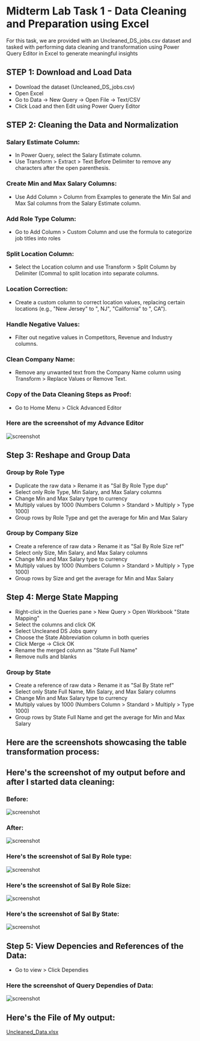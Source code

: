 # Midterm Lab Task 1 - Data Cleaning and Preparation using Excel
For this task, we are provided with an Uncleaned_DS_jobs.csv dataset and tasked with performing data cleaning and transformation using Power Query Editor in Excel to generate meaningful insights 
## STEP 1: Download and Load Data  
- Download the dataset (Uncleaned_DS_jobs.csv)  
- Open Excel  
- Go to Data → New Query → Open File → Text/CSV  
- Click Load and then Edit using Power Query Editor  
## STEP 2: Cleaning the Data and Normalization 
### Salary Estimate Column:
- In Power Query, select the Salary Estimate column.
- Use Transform > Extract > Text Before Delimiter to remove any characters after the open parenthesis.
### Create Min and Max Salary Columns:
- Use Add Column > Column from Examples to generate the Min Sal and Max Sal columns from the Salary Estimate column.
### Add Role Type Column:
- Go to Add Column > Custom Column and use the formula to categorize job titles into roles
### Split Location Column:
- Select the Location column and use Transform > Split Column by Delimiter (Comma) to split location into separate columns.
### Location Correction:
- Create a custom column to correct location values, replacing certain locations (e.g., "New Jersey" to ", NJ", "California" to ", CA").
### Handle Negative Values:
- Filter out negative values in Competitors, Revenue and Industry columns.
### Clean Company Name:
- Remove any unwanted text from the Company Name column using Transform > Replace Values or Remove Text.
### Copy of the Data Cleaning Steps as Proof:
- Go to Home Menu > Click Advanced Editor
### Here are the screenshot of my Advance Editor
![screenshot](Images/Advance%20Editor.PNG)
## Step 3: Reshape and Group Data
### Group by Role Type  
- Duplicate the raw data > Rename it as "Sal By Role Type dup"  
- Select only Role Type, Min Salary, and Max Salary columns  
- Change Min and Max Salary type to currency  
- Multiply values by 1000 (Numbers Column > Standard > Multiply > Type 1000)  
- Group rows by Role Type and get the average for Min and Max Salary  
### Group by Company Size  
- Create a reference of raw data > Rename it as "Sal By Role Size ref"  
- Select only Size, Min Salary, and Max Salary columns  
- Change Min and Max Salary type to currency  
- Multiply values by 1000 (Numbers Column > Standard > Multiply > Type 1000)
- Group rows by Size and get the average for Min and Max Salary
## Step 4: Merge State Mapping
- Right-click in the Queries pane > New Query > Open Workbook "State Mapping"  
- Select the columns and click OK  
- Select Uncleaned DS Jobs query  
- Choose the State Abbreviation column in both queries  
- Click Merge → Click OK  
- Rename the merged column as "State Full Name"  
- Remove nulls and blanks
### Group by State  
- Create a reference of raw data > Rename it as "Sal By State ref"  
- Select only State Full Name, Min Salary, and Max Salary columns  
- Change Min and Max Salary type to currency  
- Multiply values by 1000 (Numbers Column > Standard > Multiply > Type 1000)
- Group rows by State Full Name and get the average for Min and Max Salary
## Here are the screenshots showcasing the table transformation process:
## Here's the screenshot of my output before and after I started data cleaning:
### Before:
![screenshot](Images/Uncleaned.PNG)
### After:
![screenshot](Images/Cleaned%20Data.PNG)
### Here's the screenshot of Sal By Role type:
![screenshot](Images/Role%20Type.PNG)
### Here's the screenshot of Sal By Role Size:
![screenshot](Images/Role%20Size.PNG)
### Here's the screenshot of Sal By State:
![screenshot](Images/State.PNG)
## Step 5: View Depencies and References of the Data:
- Go to view > Click Dependies
### Here the screenshot of Query Dependies of Data:
![screenshot](Images/Depencies.PNG)
## Here's the File of My output:
[Uncleaned_Data.xlsx](https://github.com/user-attachments/files/19233693/Uncleaned_Data.xlsx)
